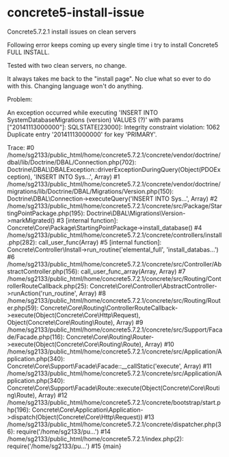 concrete5-install-issue
=======================

Concrete5.7.2.1 install issues on clean servers

Following error keeps coming up every single time i try to install Concrete5 FULL INSTALL.

Tested with two clean servers, no change.

It always takes me back to the "install page". No clue what so ever to do with this. Changing language won't do anything.

Problem:

An exception occurred while executing 'INSERT INTO SystemDatabaseMigrations (version) VALUES (?)' with params ["20141113000000"]: SQLSTATE[23000]: Integrity constraint violation: 1062 Duplicate entry '20141113000000' for key 'PRIMARY'.

Trace:
#0 /home/sg2133/public_html/home/concrete5.7.2.1/concrete/vendor/doctrine/dbal/lib/Doctrine/DBAL/Connection.php(702): Doctrine\DBAL\DBALException::driverExceptionDuringQuery(Object(PDOException), 'INSERT INTO Sys...', Array) #1 /home/sg2133/public_html/home/concrete5.7.2.1/concrete/vendor/doctrine/migrations/lib/Doctrine/DBAL/Migrations/Version.php(150): Doctrine\DBAL\Connection->executeQuery('INSERT INTO Sys...', Array) #2 /home/sg2133/public_html/home/concrete5.7.2.1/concrete/src/Package/StartingPointPackage.php(195): Doctrine\DBAL\Migrations\Version->markMigrated() #3 [internal function]: Concrete\Core\Package\StartingPointPackage->install_database() #4 /home/sg2133/public_html/home/concrete5.7.2.1/concrete/controllers/install.php(282): call_user_func(Array) #5 [internal function]: Concrete\Controller\Install->run_routine('elemental_full', 'install_databas...') #6 /home/sg2133/public_html/home/concrete5.7.2.1/concrete/src/Controller/AbstractController.php(156): call_user_func_array(Array, Array) #7 /home/sg2133/public_html/home/concrete5.7.2.1/concrete/src/Routing/ControllerRouteCallback.php(25): Concrete\Core\Controller\AbstractController->runAction('run_routine', Array) #8 /home/sg2133/public_html/home/concrete5.7.2.1/concrete/src/Routing/Router.php(59): Concrete\Core\Routing\ControllerRouteCallback->execute(Object(Concrete\Core\Http\Request), Object(Concrete\Core\Routing\Route), Array) #9 /home/sg2133/public_html/home/concrete5.7.2.1/concrete/src/Support/Facade/Facade.php(116): Concrete\Core\Routing\Router->execute(Object(Concrete\Core\Routing\Route), Array) #10 /home/sg2133/public_html/home/concrete5.7.2.1/concrete/src/Application/Application.php(340): Concrete\Core\Support\Facade\Facade::__callStatic('execute', Array) #11 /home/sg2133/public_html/home/concrete5.7.2.1/concrete/src/Application/Application.php(340): Concrete\Core\Support\Facade\Route::execute(Object(Concrete\Core\Routing\Route), Array) #12 /home/sg2133/public_html/home/concrete5.7.2.1/concrete/bootstrap/start.php(196): Concrete\Core\Application\Application->dispatch(Object(Concrete\Core\Http\Request)) #13 /home/sg2133/public_html/home/concrete5.7.2.1/concrete/dispatcher.php(36): require('/home/sg2133/pu...') #14 /home/sg2133/public_html/home/concrete5.7.2.1/index.php(2): require('/home/sg2133/pu...') #15 {main}
